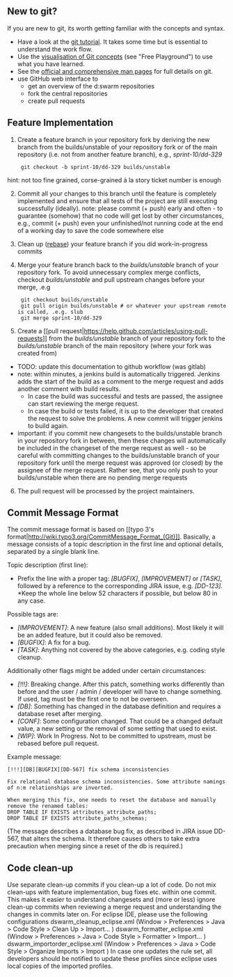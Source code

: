 ## New to git?

If you are new to git, its worth getting familiar with the concepts and syntax.

* Have a look at the [git tutorial](https://www.atlassian.com/git/tutorial). It takes some time but is essential to understand the work flow.
* Use the [visualisation of Git concepts](http://www.wei-wang.com/ExplainGitWithD3/) (see "Free Playground") to use what you have learned.
* See the [official and comprehensive man pages](http://git-scm.com/documentation) for full details on git.
* use GitHub web interface to
  * get an overview of the d:swarm repositories 
  * fork the central repositories
  * create pull requests


## Feature Implementation

1. Create a feature branch in your repository fork by deriving the new branch from the builds/unstable of your repository fork or of the main repository (i.e. not from another feature branch), e.g., *sprint-10/dd-329*

        git checkout -b sprint-10/dd-329 builds/unstable
hint: not too fine grained, corse-grained á la story ticket number is enough

2. Commit all your changes to this branch until the feature is completely implemented and ensure that all tests of the project are still executing successfully (ideally).
note: please commit (+ push) early and often - to guarantee (somehow) that no code will get lost by other circumstances, e.g., commit (+ push) even your unfinished/not running code at the end of a working day to save the code somewhere else

3. Clean up ([rebase](https://www.atlassian.com/git/tutorial/rewriting-git-history)) your feature branch if you did work-in-progress commits

4. Merge your feature branch back to the *builds/unstable* branch of your repository fork.
To avoid unnecessary complex merge conflicts, checkout *builds/unstable* and pull upstream changes before your merge, .e.g

        git checkout builds/unstable
        git pull origin builds/unstable # or whatever your upstream remote is called, .e.g. slub
        git merge sprint-10/dd-329

5. Create a [[pull request|https://help.github.com/articles/using-pull-requests]] from the *builds/unstable* branch of your repository fork to the *builds/unstable* branch of the main repository (where your fork was created from)
 * TODO: update this documentation to github workflow (was gitlab)
 * note: within minutes, a jenkins build is automatically triggered. Jenkins adds the start of the build as a comment to the merge request and adds another comment with build results.
    + In case the build was successful and tests are passed, the assignee can start reviewing the merge request.
    + In case the build or tests failed, it is up to the developer that created the request to solve the problems. A new commit will trigger jenkins to build again. 
 * important: if you commit new changesets to the builds/unstable branch in your repository fork in between, then these changes will automatically be included in the changeset of the merge request as well - so be careful with committing changes to the builds/unstable branch of your repository fork until the merge request was approved (or closed) by the assignee of the merge request. Rather see, that you only push to your builds/unstable when there are no pending merge requests

6. The pull request will be processed by the project maintainers.


## Commit Message Format

 The commit message format is based on [[typo 3's format|http://wiki.typo3.org/CommitMessage_Format_(Git)]]. Basically, a message consists of a topic description in the first line and optional details, separated by a single blank line.

Topic description (first line):
 * Prefix the line with a proper tag: _[BUGFIX]_, _[IMPROVEMENT]_ or _[TASK]_, followed by a reference to the corresponding JIRA issue, e.g. _[DD-123]_.
 *Keep the whole line below 52 characters if possible, but below 80 in any case. 

Possible tags are:
 * _[IMPROVEMENT]_: A new feature (also small additions). Most likely it will be an added feature, but it could also be removed.
 * _[BUGFIX]_: A fix for a bug.
 * _[TASK]_: Anything not covered by the above categories, e.g. coding style cleanup.

Additionally other flags might be added under certain circumstances:

* _[!!!]_: Breaking change. After this patch, something works differently than before and the user / admin / developer will have to change something. If used, tag must be the first one to not be overseen.
* _[DB]_: Something has changed in the database definition and requires a database reset after merging.
* _[CONF]_: Some configuration changed. That could be a changed default value, a new setting or the removal of some setting that used to exist.
* _[WIP]_: Work In Progress. Not to be committed to upstream, must be rebased before pull request.

Example message:

    [!!!][DB][BUGFIX][DD-567] fix schema inconsistencies
    
    Fix relational database schema inconsistencies. Some attribute namings of n:m relationships are inverted.
    
    When merging this fix, one needs to reset the database and manually remove the renamed tables: 
    DROP TABLE IF EXISTS attributes_attribute_paths; 
    DROP TABLE IF EXISTS attribute_paths_schemas;

(The message describes a database bug fix, as described in JIRA issue DD-567, that alters the schema. It therefore causes others to take extra precaution when merging since a reset of the db is required.)

## Code clean-up

Use separate clean-up commits if you clean-up a lot of code. Do not mix clean-ups with feature implementation, bug fixes etc. within one commit. This makes it easier to understand changesets and (more or less) ignore clean-up commits when reviewing a merge request and understanding the changes in commits later on. 
For eclipse IDE, please use the following configurations
dswarm_cleanup_eclipse.xml (Window > Preferences > Java > Code Style > Clean Up > Import... )
dswarm_formatter_eclipse.xml (Window > Preferences > Java > Code Style > Formatter > Import... )
dswarm_importorder_eclipse.xml (Window > Preferences > Java > Code Style > Organize Imports > Import )
In case one updates the rule set, all developers should be notified to update these profiles since eclipse uses local copies of the imported profiles. 